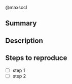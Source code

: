 @maxsocl

Summary
-------
<enter Issue summary here>


Description
-----------
<place for detailed description for Issue>


Steps to reproduce
-----------
- [ ] step 1
- [ ] step 2
